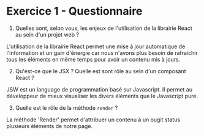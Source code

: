 # Exercice 1 - Questionnaire

1. Quelles sont, selon vous, les enjeux de l'utilisation de la librairie React au sein d'un projet web ?

L'utilisation de la librairie React permet une mise à jour automatique de l'information et un gain d'énergie car nous n'avons plus besoin de rafraichir tous les éléments en même temps pour avoir un contenu mis à jours.


2. Qu'est-ce que le JSX ? Quelle est sont rôle au sein d'un composant React ?

JSW est un language de programmation basé sur Javascript. Il permet au développeur de mieux visualiser les divers éléments que le Javascript pure. 


3. Quelle est le rôle de la méthode `render` ?

La méthode 'Render' permet d'attribuer un contenu à un ougit status plusieurs éléments de notre page.